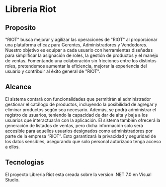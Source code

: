 # Libreria Riot

## Proposito
"RIOT" busca mejorar y agilizar las operaciones de "RIOT" al proporcionar una
plataforma eficaz para Gerentes, Administradores y Vendedores. Nuestro objetivo
es equipar a cada usuario con herramientas diseñadas para simplificar la
asignación de roles, la gestión de productos y el manejo de ventas. Fomentando
una colaboración sin fricciones entre los distintos roles, pretendemos aumentar la
eficiencia, mejorar la experiencia del usuario y contribuir al éxito general de "RIOT".

## Alcance
El sistema contará con funcionalidades que permitirán al administrador gestionar el
catálogo de productos, incluyendo la posibilidad de agregar y eliminar productos
según sea necesario. Además, se podrá administrar el registro de usuarios,
teniendo la capacidad de dar de alta y baja a los usuarios que interactuarán con la
aplicación. El sistema también ofrecerá la generación de listados de ventas, pero
dicha información solo será accesible para aquellos usuarios designados como
administradores por parte de la empresa “RIOT”. Esto garantizará la privacidad y
seguridad de los datos sensibles, asegurando que solo personal autorizado tenga
acceso a ellos.

## Tecnologias
El proyecto Libreria Riot esta creada sobre la version .NET 7.0 en Visual Studio.
